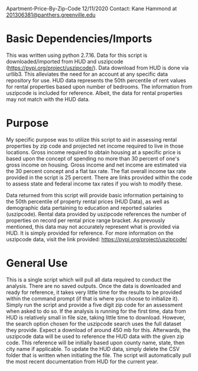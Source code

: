 Apartment-Price-By-Zip-Code
12/11/2020
Contact: Kane Hammond at 201306381@panthers.greenville.edu

# Basic Dependencies/Imports

This was written using python 2.7.16. Data for this script is downloaded/imported
from HUD and uszipcode (https://pypi.org/project/uszipcode/). Data download from 
HUD is done via urllib3. This alleviates the need for an account at any specific data repository for use. HUD data represents the 50th percentile of rent values for rental properties based upon number of bedrooms. The information from uszipcode is included for reference. Albeit, the data for rental properties may not match with the HUD data. 

# Purpose

My specific purpose was to utilize this script to aid in assessing rental 
properties by zip code and projected net income required to live in those 
locations. Gross income required to obtain housing at a specific price is based 
upon the concept of spending no more than 30 percent of one's gross income on 
housing. Gross income and net income are estimated via the 30 percent concept and a flat tax rate. The flat overall income tax rate provided in the script is 25 percent. There are links provided within the code to assess state and federal income tax rates if you wish to modify these.

Data returned from this script will provide basic information pertaining to the
50th percentile of property rental prices (HUD Data), as well as demographic 
data pertaining to education and reported salaries (uszipcode). Rental data provided by uszipcode references the number of properties on record per rental price range bracket. As prevously mentioned, this data may not accurately represent what is provided via HUD. It is simply provided for reference. For more information on the uszipcode data, visit the link provided: https://pypi.org/project/uszipcode/ 

# General Use

This is a single script which will pull all data required to conduct the 
analysis. There are no saved outputs. Once the data is downloaded and ready for 
reference, it takes very little time for the results to be provided within the 
command prompt (if that is where you choose to initialize it). Simply run the 
script and provide a five digit zip code for an assessment when asked to do so. 
If the analysis is running for the first time, data from HUD is relatively small 
in file size, taking little time to download. However, the search option chosen for the uszipcode search uses the full dataset they provide. Expect a download of around 450 mb for this. Afterwards, the uszipcode data will be used to reference the HUD data with the given zip code. This reference will be initially based upon county name, state, then city name if applicable. To update the HUD data, simply delete the CSV folder that is written when initiating the file. The script will automatically pull the most recent documentation from HUD for the current year.

